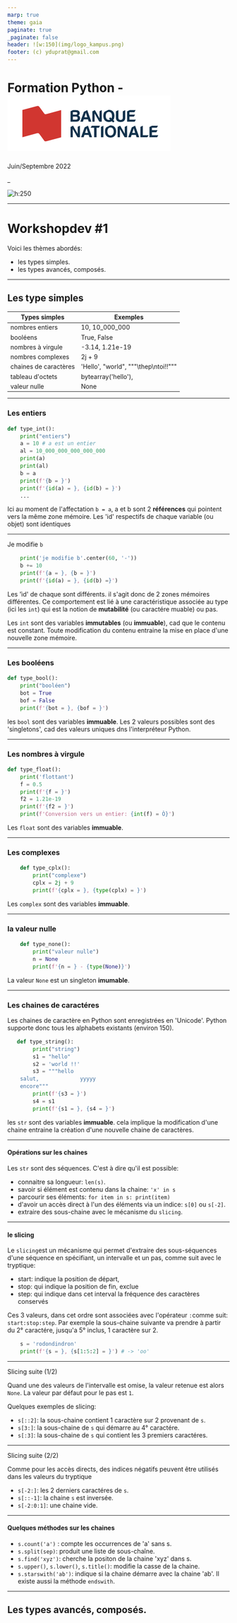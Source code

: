 ```yaml
---
marp: true
theme: gaia
paginate: true
_paginate: false
header: ![w:150](img/logo_kampus.png)
footer: (c) yduprat@gmail.com
---
```

# Formation Python - ![h:100 w:280](img/logo_bnc.png)

Juin/Septembre 2022

_

![h:250](https://www.python.org/static/community_logos/python-logo-generic.svg)

---

# Workshopdev #1

Voici les thèmes abordés:

* les types simples.
* les types avancés, composés.

---
## Les type simples
<style scoped> {
  font-size: 30px;
}
</style>

|Types simples | Exemples |
|-------|----|
|nombres entiers| 10, 10_000_000|
|booléens| True, False |
|nombres à virgule| -3.14, 1.21e-19|
|nombres complexes| 2j + 9|
|chaines de caractères|'Hello', "world", """\thep\ntoi!!"""|
|tableau d'octets| bytearray('hello'), |
|valeur nulle| None |


---
### Les entiers
<style scoped> {
  font-size: 32px;
}
</style>

```py
def type_int():
    print("entiers")
    a = 10 # a est un entier
    al = 10_000_000_000_000_000
    print(a)
    print(al)
    b = a
    print(f'{b = }')
    print(f'{id(a) = }, {id(b) = }')
    ...
```
Ici au moment de l'affectation `b = a`, a et b sont 2 **références** qui pointent vers la même zone mémoire.
Les 'id' respectifs de chaque variable (ou objet) sont identiques

---
<style scoped> {
  font-size: 32px;
}
</style>

Je modifie `b`

```py
    print('je modifie b'.center(60, '-'))
    b += 10
    print(f'{a = }, {b = }')
    print(f'{id(a) = }, {id(b) =}')
```

Les 'ìd' de chaque sont différents. il s'agit donc de 2 zones mémoires différentes. 
Ce comportement est lié à une caractéristique associée au type (ici les `int`) qui est la notion de **mutabilité** (ou caractére muable) ou pas.

Les `int` sont des variables **immutables** (ou **immuable**), cad que le contenu est constant. Toute modification du contenu entraine la mise en place d'une nouvelle zone mémoire.

---
### Les booléens

```py
def type_bool():
    print("booléen")
    bot = True
    bof = False
    print(f'{bot = }, {bof = }')
```
les `bool` sont des variables **immuable**. Les 2 valeurs possibles sont des 'singletons', cad des valeurs uniques dns l'interpréteur Python.

---
### Les nombres à virgule

```py
def type_float():
    print('flottant')
    f = 0.5
    print(f'{f = }')
    f2 = 1.21e-19
    print(f'{f2 = }')
    print(f'Conversion vers un entier: {int(f) = Ò}')

```
Les `float` sont des variables **immuable**.

---
### Les complexes

```py
    def type_cplx():
        print("complexe")
        cplx = 2j + 9
        print(f'{cplx = }, {type(cplx) = }')
```
Les `complex` sont des variables **immuable**.

---
### la valeur nulle
```py
    def type_none():
        print("valeur nulle")
        n = None
        print(f'{n = } - {type(None)}')
```
La valeur `None` est un singleton **imumable**.

---
### Les chaines de caractéres
<style scoped> {
  font-size: 29px;
}
</style>

Les chaines de caractère en Python sont enregistrées en 'Unicode'. Python supporte donc tous les alphabets existants (environ 150).

```py
   def type_string():
        print("string")
        s1 = "hello"
        s2 = 'world !!'
        s3 = """hello
    salut,             yyyyy
    encore"""
        print(f'{s3 = }')
        s4 = s1
        print(f'{s1 = }, {s4 = }')
```
les `str` sont des variables **immuable**. cela implique la modification d'une chaine entraine la création d'une nouvelle chaine de caractères. 

---
#### Opérations sur les chaines

Les `str` sont des séquences. C'est à dire qu'il est possible:
+ connaitre sa longueur: `len(s)`.
+ savoir si élément est contenu dans la chaine: `'x' in s`
+ parcourir ses éléments: `for item in s: print(item)`
+ d'avoir un accès direct à l'un des éléments via un indice: `s[0]` ou `s[-2]`.
+ extraire des sous-chaine avec le mécanisme du `slicing`.

---
#### le slicing
<style scoped> {
  font-size: 29px;
}
</style>

Le `slicing`est un mécanisme qui permet d'extraire des sous-séquences d'une séquence en spécifiant, un intervalle et un pas, comme suit avec le tryptique:
+ start: indique la position de départ,
+ stop: qui indique la position de fin, exclue 
+ step: qui indique dans cet interval la fréquence des caractères conservés

Ces 3 valeurs, dans cet ordre sont associées avec l'opérateur `:`comme suit: `start:stop:step`. Par exemple la sous-chaine suivante va prendre à partir du 2° caractére, jusqu'a 5° inclus, 1 caractère sur 2. 
```py 
    s = 'rodondindron'
    print(f'{s = }, {s[1:5:2] = }') # -> 'oo'
```

---
Slicing suite (1/2)

Quand une des valeurs de l'intervalle est omise, la valeur retenue est alors `None`. La valeur par défaut pour le pas est `1`.

Quelques exemples de slicing:

+ `s[::2]`: la sous-chaine contient 1 caractère sur 2 provenant de `s`.
+ `s[3:]`: la sous-chaine de `s` qui démarre au 4° caractére.
+ `s[:3]`: la sous-chaine de `s` qui contient les 3 premiers caractéres.

---
Slicing suite (2/2)

Comme pour les accès directs, des indices négatifs peuvent être utilisés dans les valeurs du tryptique

+ `s[-2:]`: les 2 derniers caractéres de `s`.
+ `s[::-1]`: la chaine `s` est inversée.
+ `s[-2:0:1]`: une chaine vide.
---
#### Quelques méthodes sur les chaines

* `s.count('a')` : compte les occurrences de 'a' sans s.
* `s.split(sep)`: produit une liste de sous-chaîne.
* `s.find('xyz')`: cherche la positon de la chaine 'xyz' dans s.
* `s.upper()`, `s.lower()`, `s.title()`: modifie la casse de la chaine.
* `s.starswith('ab')`: indique si la chaine démarre avec la chaine 'ab'. Il existe aussi la méthode `endswith`.

---
## Les types avancés, composés.





